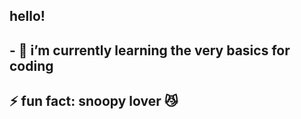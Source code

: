 ## hello!
## - 🌱 i’m currently learning the very basics for coding
## ⚡ fun fact: snoopy lover 😼

<!--
**luizaaaa2/luizaaaa2** is a ✨ _special_ ✨ repository because its `README.md` (this file) appears on your GitHub profile.

Here are some ideas to get you started:

- 🔭 I’m currently working on ...
- 🌱 I’m currently learning the very basics for coding
- 👯 I’m looking to collaborate on ...
- 🤔 I’m looking for help with ...
- 💬 Ask me about ...
- 📫 How to reach me: ...
- 😄 Pronouns: ...
- ⚡ Fun fact: snoopy lover 😼
-->
